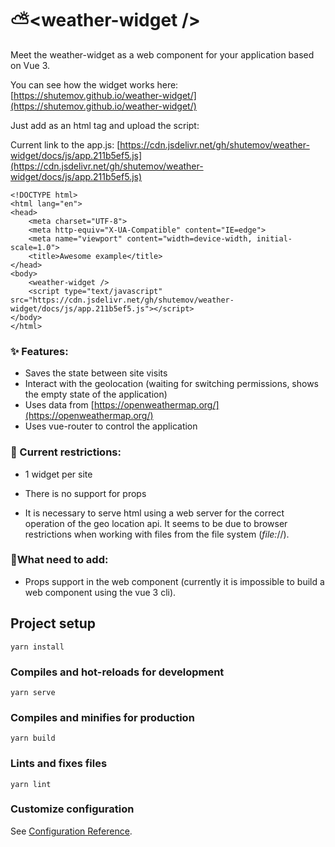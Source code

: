 # ⛅\<weather-widget \/\>
Meet the weather-widget as a web component for your application based on Vue 3.   

You can see how the widget works here: [https://shutemov.github.io/weather-widget/](https://shutemov.github.io/weather-widget/)  

Just add <weather-widget /> as an html tag and upload the script:


Current link to the app.js: [https://cdn.jsdelivr.net/gh/shutemov/weather-widget/docs/js/app.211b5ef5.js](https://cdn.jsdelivr.net/gh/shutemov/weather-widget/docs/js/app.211b5ef5.js)  

```
<!DOCTYPE html>
<html lang="en">
<head>
    <meta charset="UTF-8">
    <meta http-equiv="X-UA-Compatible" content="IE=edge">
    <meta name="viewport" content="width=device-width, initial-scale=1.0">
    <title>Awesome example</title>
</head>
<body>
    <weather-widget />
    <script type="text/javascript" src="https://cdn.jsdelivr.net/gh/shutemov/weather-widget/docs/js/app.211b5ef5.js"></script>
</body>
</html>
```

### ✨ Features:
+ Saves the state between site visits
+ Interact with the geolocation (waiting for switching permissions, shows the empty state of the application)
+ Uses data from [https://openweathermap.org/](https://openweathermap.org/)
+ Uses vue-router to control the application

### 🚧 Current restrictions:
+ 1 widget per site
+ There is no support for props

+ It is necessary to serve html using a web server for the correct operation of the geo location api. It seems to be due to browser restrictions when working with files from the file system (_file:_//).

### 🔨What need to add:  
+ Props support in the web component (currently it is impossible to build a web component using the vue 3 cli).

## Project setup
```
yarn install
```

### Compiles and hot-reloads for development
```
yarn serve
```

### Compiles and minifies for production
```
yarn build
```

### Lints and fixes files
```
yarn lint
```

### Customize configuration
See [Configuration Reference](https://cli.vuejs.org/config/).
